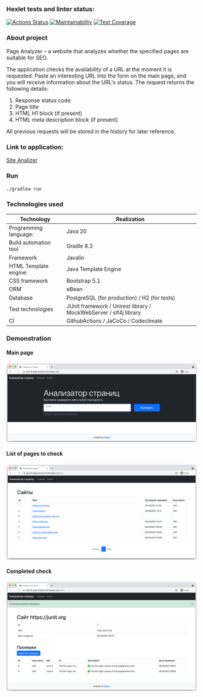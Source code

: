 ### Hexlet tests and linter status:
[![Actions Status](https://github.com/CyberXAndrew/java-project-72/workflows/hexlet-check/badge.svg)](https://github.com/CyberXAndrew/java-project-72/actions)
[![Maintainability](https://api.codeclimate.com/v1/badges/a8f9d81b86cd305b1b8d/maintainability)](https://codeclimate.com/github/CyberXAndrew/java-project-72/maintainability)
[![Test Coverage](https://api.codeclimate.com/v1/badges/a8f9d81b86cd305b1b8d/test_coverage)](https://codeclimate.com/github/CyberXAndrew/java-project-72/test_coverage)

### About project
Page Analyzer – a website that analyzes whether the specified pages are suitable for SEO.

The application checks the availability of a URL at the moment it is requested. 
Paste an interesting URL into the form on the main page, and you will receive information about the URL's status.
The request returns the following details:
1. Response status code
2. Page title 
2. HTML H1 block (if present)
3. HTML meta description block (if present)

All previous requests will be stored in the history for later reference.

### Link to application:
[Site Analizer](https://siteanalizerproject.onrender.com)

### Run
```
./gradlew run
```

### Technologies used
| Technology                  | Realization                                                       |
|-----------------------|-------------------------------------------------------------------|
| Programming language: | Java 20                                                           |
| Build automation tool | Gradle 8.3                                                        |
| Framework             | Javalin                                                           |
| HTML Template engine: | Java Template Engine                                              |
| CSS framework         | Bootstrap 5.1                                                     |
| ORM                   | eBean                                                             |
| Database              | PostgreSQL (for production) / H2 (for tests)                      |
| Test technologies     | JUnit framework / Unirest library / MockWebServer / slf4j library |
| CI                    | GithubActions / JaCoCo / Codeclimate                              |

### Demonstration
#### Main page

![Main page](https://github.com/CyberXAndrew/java-project-72/blob/main/app/previewscreenshots/01.png)

#### List of pages to check

![List of pages to check](https://github.com/CyberXAndrew/java-project-72/blob/main/app/previewscreenshots/02.png)

#### Completed check

![Completed check](https://github.com/CyberXAndrew/java-project-72/blob/main/app/previewscreenshots/03.png)

